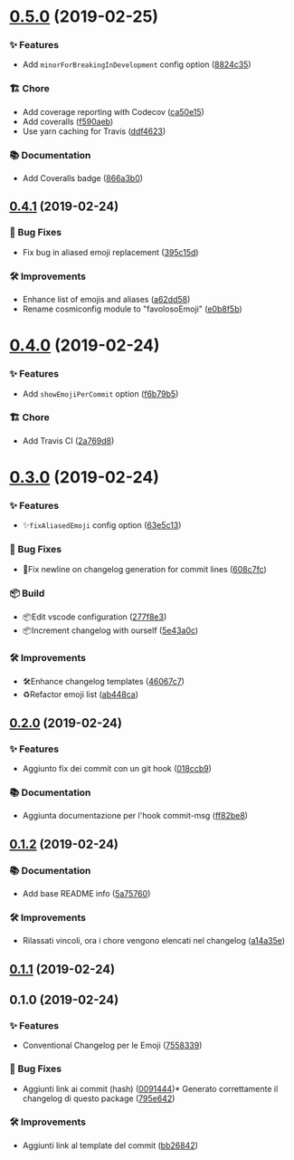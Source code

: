 # [0.5.0](https://github.com/favoloso/conventional-changelog-emoji/compare/v0.4.1...v0.5.0) (2019-02-25)


### ✨ Features

* Add `minorForBreakingInDevelopment` config option ([8824c35](https://github.com/favoloso/conventional-changelog-emoji/commit/8824c35))


### 🏗 Chore

* Add coverage reporting with Codecov ([ca50e15](https://github.com/favoloso/conventional-changelog-emoji/commit/ca50e15))
* Add coveralls ([f590aeb](https://github.com/favoloso/conventional-changelog-emoji/commit/f590aeb))
* Use yarn caching for Travis ([ddf4623](https://github.com/favoloso/conventional-changelog-emoji/commit/ddf4623))


### 📚 Documentation

* Add Coveralls badge ([866a3b0](https://github.com/favoloso/conventional-changelog-emoji/commit/866a3b0))


## [0.4.1](https://github.com/favoloso/conventional-changelog-emoji/compare/v0.4.0...v0.4.1) (2019-02-24)


### 🐛 Bug Fixes

* Fix bug in aliased emoji replacement ([395c15d](https://github.com/favoloso/conventional-changelog-emoji/commit/395c15d))


### 🛠 Improvements

* Enhance list of emojis and aliases ([a62dd58](https://github.com/favoloso/conventional-changelog-emoji/commit/a62dd58))
* Rename cosmiconfig module to "favolosoEmoji" ([e0b8f5b](https://github.com/favoloso/conventional-changelog-emoji/commit/e0b8f5b))


# [0.4.0](https://github.com/favoloso/conventional-changelog-emoji/compare/v0.3.0...v0.4.0) (2019-02-24)


### ✨ Features

* Add `showEmojiPerCommit` option ([f6b79b5](https://github.com/favoloso/conventional-changelog-emoji/commit/f6b79b5))


### 🏗 Chore

* Add Travis CI ([2a769d8](https://github.com/favoloso/conventional-changelog-emoji/commit/2a769d8))


# [0.3.0](https://github.com/favoloso/conventional-changelog-emoji/compare/v0.2.0...v0.3.0) (2019-02-24)


### ✨ Features

* ✨`fixAliasedEmoji` config option ([63e5c13](https://github.com/favoloso/conventional-changelog-emoji/commit/63e5c13))


### 🐛 Bug Fixes

* 🐛Fix newline on changelog generation for commit lines ([608c7fc](https://github.com/favoloso/conventional-changelog-emoji/commit/608c7fc))


### 📦 Build

* 📦Edit vscode configuration ([277f8e3](https://github.com/favoloso/conventional-changelog-emoji/commit/277f8e3))
* 📦Increment changelog with ourself ([5e43a0c](https://github.com/favoloso/conventional-changelog-emoji/commit/5e43a0c))


### 🛠 Improvements

* 🛠Enhance changelog templates ([46067c7](https://github.com/favoloso/conventional-changelog-emoji/commit/46067c7))
* ♻️Refactor emoji list ([ab448ca](https://github.com/favoloso/conventional-changelog-emoji/commit/ab448ca))


## [0.2.0](https://github.com/favoloso/conventional-changelog-emoji/compare/v0.1.2...v0.2.0) (2019-02-24)


### ✨ Features

* Aggiunto fix dei commit con un git hook ([018ccb9](https://github.com/favoloso/conventional-changelog-emoji/commit/018ccb9))

### 📚 Documentation

* Aggiunta documentazione per l'hook commit-msg ([ff82be8](https://github.com/favoloso/conventional-changelog-emoji/commit/ff82be8))
## [0.1.2](https://github.com/favoloso/conventional-changelog-emoji/compare/v0.1.1...v0.1.2) (2019-02-24)


### 📚 Documentation

* Add base README info ([5a75760](https://github.com/favoloso/conventional-changelog-emoji/commit/5a75760))

### 🛠 Improvements

* Rilassati vincoli, ora i chore vengono elencati nel changelog ([a14a35e](https://github.com/favoloso/conventional-changelog-emoji/commit/a14a35e))
## [0.1.1](https://github.com/favoloso/conventional-changelog-emoji/compare/v0.1.0...v0.1.1) (2019-02-24)

## 0.1.0 (2019-02-24)


### ✨ Features

* Conventional Changelog per le Emoji ([7558339](https://github.com/favoloso/conventional-changelog-emoji/commit/7558339))

### 🐛 Bug Fixes

* Aggiunti link ai commit (hash) ([0091444](https://github.com/favoloso/conventional-changelog-emoji/commit/0091444))* Generato correttamente il changelog di questo package ([795e642](https://github.com/favoloso/conventional-changelog-emoji/commit/795e642))

### 🛠 Improvements

* Aggiunti link al template del commit ([bb26842](https://github.com/favoloso/conventional-changelog-emoji/commit/bb26842))
